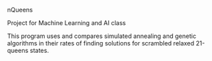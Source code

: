 nQueens

Project for Machine Learning and AI class

This program uses and compares simulated annealing and genetic algorithms in their rates of finding solutions for scrambled relaxed 21-queens states. 
